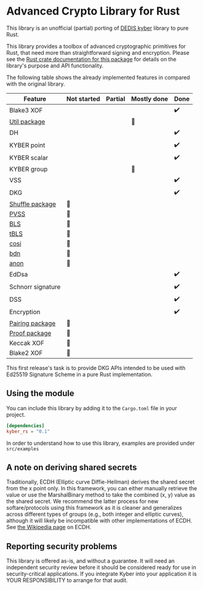 Advanced Crypto Library for Rust
====================================

This library is an unofficial (partial) porting of [DEDIS kyber](https://github.com/dedis/kyber) library to pure Rust. 

This library provides a toolbox of advanced cryptographic primitives for Rust,
that need more than straightforward signing and encryption.
Please see the
[Rust crate documentation for this package](...)
for details on the library's purpose and API functionality.

The following table shows the already implemented features in compared with the original library.

| Feature                                                               | Not started | Partial | Mostly done | Done |
|-----------------------------------------------------------------------|-------------|---------|-------------|------|
| Blake3 XOF                                                            |             |         |             |   ✔️  |
| [Util package](https://github.com/dedis/kyber/tree/master/util)       |             |         |      🔶      |      |
| DH                                                                    |             |         |             |   ✔️  |
| KYBER point                                                           |             |         |             |   ✔️  |
| KYBER scalar                                                          |             |         |             |   ✔️  |
| KYBER group                                                           |             |         |      🔶      |      |
| VSS                                                                   |             |         |             |   ✔️  |
| DKG                                                                   |             |         |             |   ✔️  |
| [Shuffle package](https://github.com/dedis/kyber/tree/master/shuffle) |      🔶      |         |             |      |
| [PVSS](https://github.com/dedis/kyber/tree/master/share/pvss)         |      🔶      |         |             |      |
| [BLS](https://github.com/dedis/kyber/tree/master/sign/bls)            |      🔶      |         |             |      |
| [tBLS](https://github.com/dedis/kyber/tree/master/sign/tbls)          |      🔶      |         |             |      |
| [cosi](https://github.com/dedis/kyber/tree/master/sign/cosi)          |      🔶      |         |             |      |
| [bdn](https://github.com/dedis/kyber/tree/master/sign/bdn)            |      🔶      |         |             |      |
| [anon](https://github.com/dedis/kyber/tree/master/sign/anon)          |      🔶      |         |             |      |
| EdDsa                                                                 |             |         |             |   ✔️  |
| Schnorr signature                                                     |             |         |             |   ✔️  |
| DSS                                                                   |             |         |             |   ✔️  |
| Encryption                                                            |             |         |             |   ✔️  |
| [Pairing package](https://github.com/dedis/kyber/tree/master/pairing) |      🔶      |         |             |      |
| [Proof package](https://github.com/dedis/kyber/tree/master/proof)     |      🔶      |         |             |      |
| Keccak XOF                                                            |      🔶      |         |             |      |
| Blake2 XOF                                                            |      🔶      |         |             |      |

This first release's task is to provide DKG APIs intended to be used with Ed25519 Signature Scheme in a pure Rust implementation.

Using the module
----------------

You can include this library by adding it to the `Cargo.toml` file in your project.

```toml
[dependencies]
kyber_rs = "0.1"
```

In order to understand how to use this library, examples are provided under `src/examples`

A note on deriving shared secrets
---------------------------------

Traditionally, ECDH (Elliptic curve Diffie-Hellman) derives the shared secret
from the x point only. In this framework, you can either manually retrieve the
value or use the MarshalBinary method to take the combined (x, y) value as the
shared secret. We recommend the latter process for new softare/protocols using
this framework as it is cleaner and generalizes across different types of groups
(e.g., both integer and elliptic curves), although it will likely be
incompatible with other implementations of ECDH. See [the Wikipedia
page](http://en.wikipedia.org/wiki/Elliptic_curve_Diffie%E2%80%93Hellman) on
ECDH.

Reporting security problems
---------------------------

This library is offered as-is, and without a guarantee. It will need an
independent security review before it should be considered ready for use in
security-critical applications. If you integrate Kyber into your application it
is YOUR RESPONSIBILITY to arrange for that audit.
